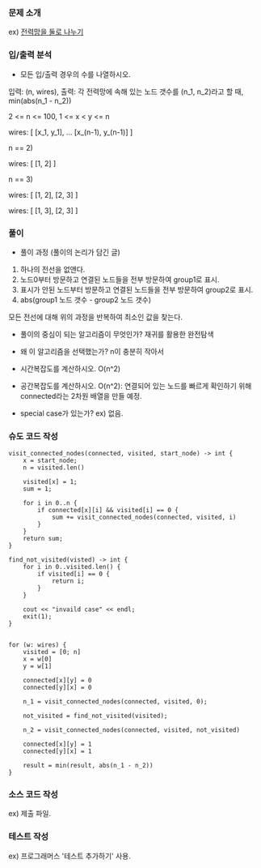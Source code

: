 ### 문제 소개
ex) [전력망을 둘로 나누기](https://school.programmers.co.kr/learn/courses/30/lessons/86971?language=cpp)

### 입/출력 분석
- 모든 입/출력 경우의 수를 나열하시오.

입력: (n, wires),
출력: 각 전력망에 속해 있는 노드 갯수를 (n_1, n_2)라고 할 때, min(abs(n_1 - n_2))

2 <= n <= 100, 1 <= x < y <= n

wires:
[
	[x_1, y_1],
	...
	[x_(n-1), y_(n-1)]
]

n == 2)

wires:
[
	[1, 2]
]

n == 3)

wires:
[
	[1, 2],
	[2, 3]
]

wires:
[
	[1, 3],
	[2, 3]
]


### 풀이
- 풀이 과정 (풀이의 논리가 담긴 글)

1. 하나의 전선을 없앤다.
2. 노드0부터 방문하고 연결된 노드들을 전부 방문하여 group1로 표시.
3. 표시가 안된 노드부터 방문하고 연결된 노드들을 전부 방문하여 group2로 표시.
4. abs(group1 노드 갯수 - group2 노드 갯수)

모든 전선에 대해 위의 과정을 반복하여 최소인 값을 찾는다.

- 풀이의 중심이 되는 알고리즘이 무엇인가?
재귀를 활용한 완전탐색

- 왜 이 알고리즘을 선택했는가?
n이 충분히 작아서

- 시간복잡도를 계산하시오.
O(n^2)

- 공간복잡도를 계산하시오.
O(n^2): 연결되어 있는 노드를 빠르게 확인하기 위해 connected라는 2차원 배열을 만들 예정.

- special case가 있는가?
ex) 없음.

### 슈도 코드 작성
```
visit_connected_nodes(connected, visited, start_node) -> int {
	x = start_node;
	n = visited.len()

	visited[x] = 1;
	sum = 1;

	for i in 0..n {
		if connected[x][i] && visited[i] == 0 {
			sum += visit_connected_nodes(connected, visited, i)
		}
	}
	return sum;
}

find_not_visited(visted) -> int {
	for i in 0..visited.len() {
		if visited[i] == 0 {
			return i;
		}
	}

	cout << "invaild case" << endl;
	exit(1);
}


for (w: wires) {
	visited = [0; n]
	x = w[0]
	y = w[1]

	connected[x][y] = 0
	connected[y][x] = 0

	n_1 = visit_connected_nodes(connected, visited, 0);

	not_visited = find_not_visited(visited);

	n_2 = visit_connected_nodes(connected, visited, not_visited)

	connected[x][y] = 1
	connected[y][x] = 1

	result = min(result, abs(n_1 - n_2))
}
```
### 소스 코드 작성
ex) 제출 파일.

### 테스트 작성
ex) 프로그래머스 '테스트 추가하기' 사용.
